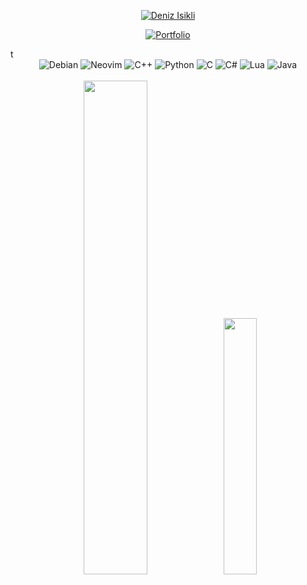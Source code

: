 <div align="center"> 
     
[![Deniz Isikli](https://readme-typing-svg.demolab.com?font-family=Montserrat&duration=1800&pause=500&multiline=true&width=560&height=100&lines=Deniz+Isikli;Technical+University+of+Denmark;Bachelor+of+Engineering+in+Software+Technology;&color=ebdbb2&center=true&size=22&vCenter=true)](https://denizisikli.netlify.app)

[![Portfolio](https://readme-typing-svg.demolab.com?font-family=Montserrat&duration=1800&pause=9999999&multiline=true&width=550&height=40&lines=Portfolio&color=ebdbb2&center=true&size=22&vCenter=true)](https://denizisikli.netlify.app)

</div>
t
<div align="center">
     <img src="https://img.shields.io/badge/Debian-A81D33?style=for-the-badge&logo=debian&logoColor=white" alt="Debian">
     <img src="https://img.shields.io/badge/Neovim-57A143?style=for-the-badge&logo=neovim&logoColor=white" alt="Neovim">
     <img src="https://img.shields.io/badge/c++-%2300599C.svg?style=for-the-badge&logo=c%2B%2B&logoColor=white" alt="C++">
     <img src="https://img.shields.io/badge/python-3670A0?style=for-the-badge&logo=python&logoColor=ffdd54" alt="Python">
     <img src="https://img.shields.io/badge/c-%2300599C.svg?style=for-the-badge&logo=c&logoColor=white" alt="C">
     <img src="https://img.shields.io/badge/c%23-%23239120.svg?style=for-the-badge&logo=csharp&logoColor=white" alt="C#">
     <img src="https://img.shields.io/badge/lua-%232C2D72.svg?style=for-the-badge&logo=lua&logoColor=white" alt="Lua">
     <img src="https://img.shields.io/badge/java-%23ED8B00.svg?style=for-the-badge&logo=openjdk&logoColor=white" alt="Java"><br/><br/>
     <img width="45%" height="auto" src="https://github-readme-streak-stats.herokuapp.com/?user=DenizIsikli&theme=gruvbox&hide_border=false">
     <img width="32.4%" height="auto" src="https://github-readme-stats.vercel.app/api/top-langs/?username=DenizIsikli&theme=gruvbox&hide_border=false&include_all_commits=true&count_private=true&layout=compact">
</div>

